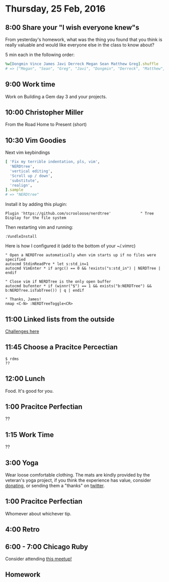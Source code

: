 Thursday, 25 Feb, 2016
======================


8:00 Share your "I wish everyone knew"s
---------------------------------------

From yesterday's homework, what was the thing you found that you
think is really valuable and would like everyone else in the class
to know about?

5 min each in the following order:

```ruby
%w[Dongmin Vince James Javi Derreck Megan Sean Matthew Greg].shuffle
# => ["Megan", "Sean", "Greg", "Javi", "Dongmin", "Derreck", "Matthew", "James", "Vince"]
```


9:00 Work time
--------------

Work on Building a Gem day 3 and your projects.


10:00 Christopher Miller
------------------------

From the Road Home to Present (short)


10:30 Vim Goodies
-----------------

Next vim keybindings

```ruby
[ 'Fix my terrible indentation, pls, vim',
  'NERDtree',
  'vertical editing',
  'Scroll up / down',
  'substitute',
  'realign',
].sample
# => "NERDtree"
```

Install it by adding this plugin:

```vim
Plugin 'https://github.com/scrooloose/nerdtree'             " Tree Display for the file system
```

Then restarting vim and running:

```
:VundleInstall
```

Here is how I configured it (add to the bottom of your ~/.vimrc)

```vim
" Open a NERDTree automatically when vim starts up if no files were specified
autocmd StdinReadPre * let s:std_in=1
autocmd VimEnter * if argc() == 0 && !exists("s:std_in") | NERDTree | endif

" Close vim if NERDTree is the only open buffer
autocmd bufenter * if (winnr("$") == 1 && exists("b:NERDTree") && b:NERDTree.isTabTree()) | q | endif

" Thanks, James!
nmap <C-N> :NERDTreeToggle<CR>
```


11:00 Linked lists from the outside
-----------------------------------

[Challenges here](https://github.com/JoshCheek/linked_list_challenges)


11:45 Choose a Pracitce Percectian
----------------------------------

```
$ rdms
??
```


12:00 Lunch
-----------

Food. It's good for you.


1:00 Pracitce Perfectian
------------------------

??


1:15 Work Time
--------------

??


3:00 Yoga
---------

Wear loose comfortable clothing.
The mats are kindly provided by the veteran's yoga project,
if you think the experience has value, consider [donating](http://www.veteransyogaproject.org/donate.html),
or sending them a "thanks" on [twitter](https://twitter.com/veteransyoga).


1:00 Pracitce Perfectian
------------------------

Whomever about whichever tip.


4:00 Retro
----------



6:00 - 7:00 Chicago Ruby
------------------------

Consider attending [this meetup!](http://www.meetup.com/ChicagoRuby/events/224393434/)


Homework
--------
